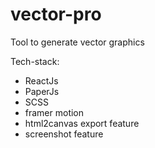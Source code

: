 # vector-pro
Tool to generate vector graphics

Tech-stack:
- ReactJs
- PaperJs
- SCSS
- framer motion
- html2canvas export feature
- screenshot feature





